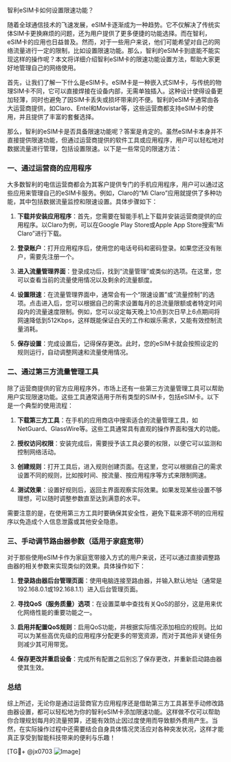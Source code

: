 智利eSIM卡如何设置限速功能？

随着全球通信技术的飞速发展，eSIM卡逐渐成为一种趋势。它不仅解决了传统实体SIM卡更换麻烦的问题，还为用户提供了更多便捷的功能选择。而在智利，eSIM卡的应用也日益普及。然而，对于一些用户来说，他们可能希望对自己的网络流量进行一定的限制，比如设置限速功能。那么，智利的eSIM卡到底能不能实现这样的操作呢？本文将详细介绍智利eSIM卡的限速功能设置方法，帮助大家更好地管理自己的网络使用。

首先，让我们了解一下什么是eSIM卡。eSIM卡是一种嵌入式SIM卡，与传统的物理SIM卡不同，它可以直接焊接在设备内部，无需单独插入。这种设计使得设备更加轻薄，同时也避免了因SIM卡丢失或损坏带来的不便。智利的eSIM卡通常由各大运营商提供，如Claro、Entel和Movistar等，这些运营商都支持eSIM卡的使用，并且提供了丰富的套餐选择。

那么，智利的eSIM卡是否具备限速功能呢？答案是肯定的。虽然eSIM卡本身并不直接提供限速功能，但通过运营商提供的软件工具或应用程序，用户可以轻松地对数据流量进行管理，包括设置限速。以下是一些常见的限速方法：

### 一、通过运营商的应用程序

大多数智利的电信运营商都会为其客户提供专门的手机应用程序，用户可以通过这些应用来管理自己的eSIM卡服务。例如，Claro的“Mi Claro”应用就提供了多种功能，其中包括数据流量监控和限速设置。具体步骤如下：

1. **下载并安装应用程序**：首先，您需要在智能手机上下载并安装运营商提供的应用程序。以Claro为例，可以在Google Play Store或Apple App Store搜索“Mi Claro”进行下载。

2. **登录账户**：打开应用程序后，使用您的电话号码和密码登录。如果您还没有账户，需要先注册一个。

3. **进入流量管理界面**：登录成功后，找到“流量管理”或类似的选项。在这里，您可以查看当前的流量使用情况以及剩余的流量额度。

4. **设置限速**：在流量管理界面中，通常会有一个“限速设置”或“流量控制”的选项。点击进入后，您可以根据自己的需求设置每月的总流量限额或者特定时间段内的流量速度限制。例如，您可以设定每天晚上10点到次日早上6点期间将网速降低到512Kbps，这样既能保证白天的工作和娱乐需求，又能有效控制流量消耗。

5. **保存设置**：完成设置后，记得保存更改。此时，您的eSIM卡就会按照设定的规则运行，自动调整网速和流量使用情况。

### 二、通过第三方流量管理工具

除了运营商提供的官方应用程序外，市场上还有一些第三方流量管理工具可以帮助用户实现限速功能。这些工具通常适用于所有类型的SIM卡，包括eSIM卡。以下是一个典型的使用流程：

1. **下载第三方工具**：在手机的应用商店中搜索适合的流量管理工具，如NetGuard、GlassWire等。这些工具通常具有直观的操作界面和强大的功能。

2. **授权访问权限**：安装完成后，需要授予该工具必要的权限，以便它可以监测和控制网络活动。

3. **创建规则**：打开工具后，进入规则创建页面。在这里，您可以根据自己的需求设置不同的规则，比如按时间、按流量、按应用程序等方式来限制网速。

4. **测试效果**：设置好规则后，返回主界面观察实际效果。如果发现某些设置不够理想，可以随时调整参数直至达到满意的水平。

需要注意的是，在使用第三方工具时要确保其安全性，避免下载来源不明的应用程序以免造成个人信息泄露或其他安全隐患。

### 三、手动调节路由器参数（适用于家庭宽带）

对于那些使用eSIM卡作为家庭宽带接入方式的用户来说，还可以通过直接调整路由器的相关参数来实现类似的效果。具体操作如下：

1. **登录路由器后台管理页面**：使用电脑连接至路由器，并输入默认地址（通常是192.168.0.1或192.168.1.1）进入后台管理页面。

2. **寻找QoS（服务质量）选项**：在设置菜单中查找有关QoS的部分，这是用来优化网络性能的重要功能之一。

3. **启用并配置QoS规则**：启用QoS功能，并根据实际情况添加相应的规则。比如可以为某些高优先级的应用程序分配更多的带宽资源，而对于其他非关键任务则减少其可用带宽。

4. **保存更改并重启设备**：完成所有配置之后别忘了保存更改，并重新启动路由器使其生效。

### 总结

综上所述，无论你是通过运营商官方应用程序还是借助第三方工具甚至手动修改路由器设置，都可以轻松地为你的智利eSIM卡添加限速功能。这样做不仅可以帮助你合理规划每月的流量预算，还能有效防止因过度使用而导致额外费用产生。当然，在实际操作过程中还需要结合自身具体情况灵活应对各种突发状况，这样才能真正享受到智能科技带来的便利与乐趣！

[TG💪+ @jx0703 ![Image](https://github.com/user-attachments/assets/dbca1d08-cadb-493c-b0ec-ad6f7a83f270)]